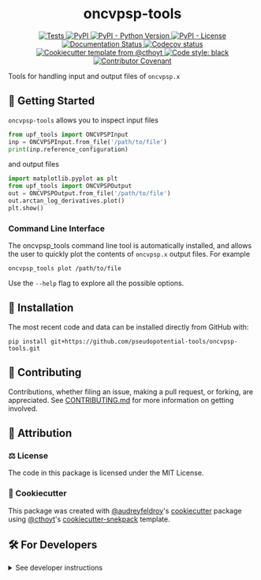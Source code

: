 <!--
<p align="center">
  <img src="https://github.com/pseudopotential-tools/oncvpsp-tools/raw/main/docs/source/logo.png" height="150">
</p>
-->

<h1 align="center">
  oncvpsp-tools
</h1>

<p align="center">
    <a href="https://github.com/pseudopotential-tools/oncvpsp-tools/actions/workflows/tests.yml">
        <img alt="Tests" src="https://github.com/pseudopotential-tools/oncvpsp-tools/workflows/Tests/badge.svg" />
    </a>
    <a href="https://pypi.org/project/oncvpsp_tools">
        <img alt="PyPI" src="https://img.shields.io/pypi/v/oncvpsp_tools" />
    </a>
    <a href="https://pypi.org/project/oncvpsp_tools">
        <img alt="PyPI - Python Version" src="https://img.shields.io/pypi/pyversions/oncvpsp_tools" />
    </a>
    <a href="https://github.com/pseudopotential-tools/oncvpsp-tools/blob/main/LICENSE">
        <img alt="PyPI - License" src="https://img.shields.io/pypi/l/oncvpsp_tools" />
    </a>
    <a href='https://oncvpsp_tools.readthedocs.io/en/latest/?badge=latest'>
        <img src='https://readthedocs.org/projects/oncvpsp_tools/badge/?version=latest' alt='Documentation Status' />
    </a>
    <a href="https://codecov.io/gh/pseudopotential-tools/oncvpsp-tools/branch/main">
        <img src="https://codecov.io/gh/pseudopotential-tools/oncvpsp-tools/branch/main/graph/badge.svg" alt="Codecov status" />
    </a>  
    <a href="https://github.com/cthoyt/cookiecutter-python-package">
        <img alt="Cookiecutter template from @cthoyt" src="https://img.shields.io/badge/Cookiecutter-snekpack-blue" /> 
    </a>
    <a href='https://github.com/psf/black'>
        <img src='https://img.shields.io/badge/code%20style-black-000000.svg' alt='Code style: black' />
    </a>
    <a href="https://github.com/pseudopotential-tools/oncvpsp-tools/blob/main/.github/CODE_OF_CONDUCT.md">
        <img src="https://img.shields.io/badge/Contributor%20Covenant-2.1-4baaaa.svg" alt="Contributor Covenant"/>
    </a>
</p>

Tools for handling input and output files of ``oncvpsp.x``

## 💪 Getting Started

``oncvpsp-tools`` allows you to inspect input files

```python
from upf_tools import ONCVPSPInput
inp = ONCVPSPInput.from_file('/path/to/file')
print(inp.reference_configuration)
```

and output files

```python
import matplotlib.pyplot as plt
from upf_tools import ONCVPSPOutput
out = ONCVPSPOutput.from_file('/path/to/file')
out.arctan_log_derivatives.plot()
plt.show()
```

### Command Line Interface

The oncvpsp_tools command line tool is automatically installed, and allows the
user to quickly plot the contents of `oncvpsp.x` output files. For example

```shell
oncvpsp_tools plot /path/to/file
```

Use the `--help` flag to explore all the possible options.

## 🚀 Installation

<!-- Uncomment this section after your first ``tox -e finish``
The most recent release can be installed from
[PyPI](https://pypi.org/project/oncvpsp_tools/) with:

```shell
pip install oncvpsp_tools
```
-->

The most recent code and data can be installed directly from GitHub with:

```shell
pip install git+https://github.com/pseudopotential-tools/oncvpsp-tools.git
```

## 👐 Contributing

Contributions, whether filing an issue, making a pull request, or forking, are appreciated. See
[CONTRIBUTING.md](https://github.com/pseudopotential-tools/oncvpsp-tools/blob/master/.github/CONTRIBUTING.md) for more information on getting involved.

## 👋 Attribution

### ⚖️ License

The code in this package is licensed under the MIT License.

<!--
### 📖 Citation

Citation goes here!
-->

<!--
### 🎁 Support

This project has been supported by the following organizations (in alphabetical order):

- [Harvard Program in Therapeutic Science - Laboratory of Systems Pharmacology](https://hits.harvard.edu/the-program/laboratory-of-systems-pharmacology/)

-->

<!--
### 💰 Funding

This project has been supported by the following grants:

| Funding Body                                             | Program                                                                                                                       | Grant           |
|----------------------------------------------------------|-------------------------------------------------------------------------------------------------------------------------------|-----------------|
| DARPA                                                    | [Automating Scientific Knowledge Extraction (ASKE)](https://www.darpa.mil/program/automating-scientific-knowledge-extraction) | HR00111990009   |
-->

### 🍪 Cookiecutter

This package was created with [@audreyfeldroy](https://github.com/audreyfeldroy)'s
[cookiecutter](https://github.com/cookiecutter/cookiecutter) package using [@cthoyt](https://github.com/cthoyt)'s
[cookiecutter-snekpack](https://github.com/cthoyt/cookiecutter-snekpack) template.

## 🛠️ For Developers

<details>
  <summary>See developer instructions</summary>

The final section of the README is for if you want to get involved by making a code contribution.

### Development Installation

To install in development mode, use the following:

```bash
git clone git+https://github.com/pseudopotential-tools/oncvpsp-tools.git
cd oncvpsp-tools
pip install -e .
```

### 🥼 Testing

After cloning the repository and installing `tox` with `pip install tox`, the unit tests in the `tests/` folder can be
run reproducibly with:

```shell
tox
```

Additionally, these tests are automatically re-run with each commit in a [GitHub Action](https://github.com/pseudopotential-tools/oncvpsp-tools/actions?query=workflow%3ATests).

### 📖 Building the Documentation

The documentation can be built locally using the following:

```shell
git clone git+https://github.com/pseudopotential-tools/oncvpsp-tools.git
cd oncvpsp-tools
tox -e docs
open docs/build/html/index.html
``` 

The documentation automatically installs the package as well as the `docs`
extra specified in the [`setup.cfg`](setup.cfg). `sphinx` plugins
like `texext` can be added there. Additionally, they need to be added to the
`extensions` list in [`docs/source/conf.py`](docs/source/conf.py).

The documentation can be deployed to [ReadTheDocs](https://readthedocs.io) using 
[this guide](https://docs.readthedocs.io/en/stable/intro/import-guide.html).
The [`.readthedocs.yml`](.readthedocs.yml) YAML file contains all the configuration you'll need.
You can also set up continuous integration on GitHub to check not only that
Sphinx can build the documentation in an isolated environment (i.e., with ``tox -e docs-test``)
but also that [ReadTheDocs can build it too](https://docs.readthedocs.io/en/stable/pull-requests.html).

### 📦 Making a Release

After installing the package in development mode and installing
`tox` with `pip install tox`, the commands for making a new release are contained within the `finish` environment
in `tox.ini`. Run the following from the shell:

```shell
tox -e finish
```

This script does the following:

1. Uses [Bump2Version](https://github.com/c4urself/bump2version) to switch the version number in the `setup.cfg`,
   `src/oncvpsp_tools/version.py`, and [`docs/source/conf.py`](docs/source/conf.py) to not have the `-dev` suffix
2. Packages the code in both a tar archive and a wheel using [`build`](https://github.com/pypa/build)
3. Uploads to PyPI using [`twine`](https://github.com/pypa/twine). Be sure to have a `.pypirc` file configured to avoid the need for manual input at this
   step
4. Push to GitHub. You'll need to make a release going with the commit where the version was bumped.
5. Bump the version to the next patch. If you made big changes and want to bump the version by minor, you can
   use `tox -e bumpversion -- minor` after.
</details>
